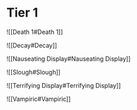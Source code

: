 # Tier 1 

![[Death 1#Death 1]]

![[Decay#Decay]]

![[Nauseating Display#Nauseating Display]]

![[Slough#Slough]]

![[Terrifying Display#Terrifying Display]]

![[Vampiric#Vampiric]]